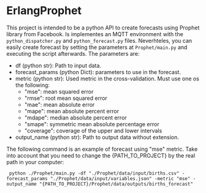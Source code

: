# ErlangProphet

This project is intended to be a python API to create forecasts using Prophet library from Facebook. Is implementes an MQTT environment with the `python_dispatcher.py` and `python_forecast.py` files. Neverhteles, you can easily create forecast by setting the parameters at `Prophet/main.py` and executing the script afterwards. The parameters are:

- df (python str): Path to input data.
- forecast_params (python Dict): parameters to use in the forecast.
- metric (python str): Used metric in the cross-validation. Must use one os the following:
    - "mse": mean squared error
    - "rmse": root mean squared error
    - "mae": mean absolute error
    - "mape": mean absolute percent error
    - "mdape": median absolute percent error
    - "smape": symmetric mean absolute percentage error
    - "coverage": coverage of the upper and lower intervals
- output_name (python str): Path to output data without extension.

The following command is an example of forecast using "mse" metric. Take into account that you need to change the {PATH_TO_PROJECT} by the real path in your computer:

```
 python ./Prophet/main.py -df "./Prophet/data/input/births.csv" -forecast_params "./Prophet/data/input/variables.json" -metric "mse" -output_name "{PATH_TO_PROJECT}/Prophet/data/outputs/births_forecast"
```
